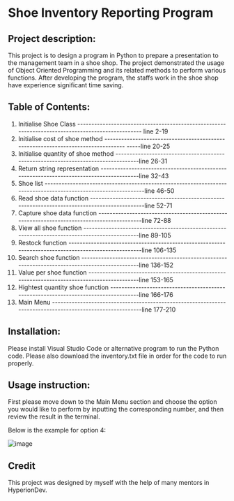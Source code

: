 # Shoe Inventory Reporting Program

## Project description:

This project is to design a program in Python to prepare a presentation to the management team in a shoe shop.
The project demonstrated the usage of Object Oriented Programming and its related methods to perform various functions.
After developing the program, the staffs work in the shoe shop have experience significant time saving.

## Table of Contents:

1. Initialise Shoe Class  ------------------------------------------------------------------------------------------------- line 2-19
2. Initialise cost of shoe method --------------------------------------------------------------------------------- -----line 20-25
3. Initialise quantity of shoe method ----------------------------------------------------------------------------------line 26-31
4. Return string representation ----------------------------------------------------------------------------------------line 32-43
5. Shoe list --------------------------------------------------------------------------------------------------------------line 46-50
6. Read shoe data function ---------------------------------------------------------------------------------------------line 52-71
7. Capture shoe data function ------------------------------------------------------------------------------------------line 72-88
8. View all shoe function ----------------------------------------------------------------------------------------------line 89-105
9. Restock function ----------------------------------------------------------------------------------------------------line 106-135
10. Search shoe function -----------------------------------------------------------------------------------------------line 136-152
11. Value per shoe function --------------------------------------------------------------------------------------------line 153-165
12. Hightest quantity shoe function ------------------------------------------------------------------------------------line 166-176
13. Main Menu ----------------------------------------------------------------------------------------------------------line 177-210

## Installation:
Please install Visual Studio Code or alternative program to run the Python code.
Please also download the inventory.txt file in order for the code to run properly.

## Usage instruction:
First please move down to the Main Menu section and choose the option you would like to perform by inputting the corresponding number,
and then review the result in the terminal.

Below is the example for option 4:

![image](https://user-images.githubusercontent.com/118776194/212059486-bcb8bbeb-463c-41d4-aa0f-a2a9d7b3d309.png)

## Credit
This project was designed by myself with the help of many mentors in HyperionDev. 
